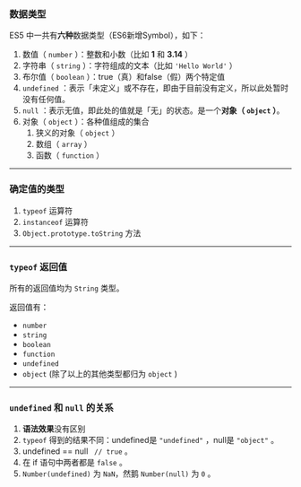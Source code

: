 ### 数据类型

ES5 中一共有**六种**数据类型（ES6新增Symbol），如下：

1. 数值（ `number` ）：整数和小数（比如 **1** 和 **3.14** ）
2. 字符串（ `string` ）：字符组成的文本（比如 `'Hello World'` ）
3. 布尔值（ `boolean` ）：true（真）和false（假）两个特定值
4. `undefined` ：表示「未定义」或不存在，即由于目前没有定义，所以此处暂时没有任何值。
5. `null` ：表示无值，即此处的值就是「无」的状态。是一个**对象（ `object` ）**。
6. 对象（ `object` ）：各种值组成的集合
    1. 狭义的对象（ `object` ）
    2. 数组（ `array` ）
    3. 函数（ `function` ）

---

### 确定值的类型

1. `typeof` 运算符
1. `instanceof` 运算符
1. `Object.prototype.toString` 方法

---

### `typeof` 返回值

所有的返回值均为 `String` 类型。

返回值有：

- `number`
- `string`
- `boolean`
- `function`
- `undefined`
- `object` (除了以上的其他类型都归为 `object` )

---

### `undefined` 和 `null` 的关系

1. **语法效果**没有区别
1. `typeof` 得到的结果不同：undefined是 `"undefined"` ，null是 `"object"` 。
2. undefined == null ` // true` 。
3. 在 if 语句中两者都是 `false` 。
4. `Number(undefined)` 为 `NaN`，然鹅 `Number(null)` 为 `0` 。
